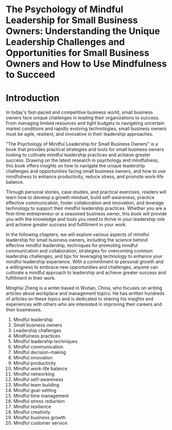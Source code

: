 # The Psychology of Mindful Leadership for Small Business Owners: Understanding the Unique Leadership Challenges and Opportunities for Small Business Owners and How to Use Mindfulness to Succeed

# Introduction

In today's fast-paced and competitive business world, small business owners face unique challenges in leading their organizations to success. From managing limited resources and tight budgets to navigating uncertain market conditions and rapidly evolving technologies, small business owners must be agile, resilient, and innovative in their leadership approaches.

"The Psychology of Mindful Leadership for Small Business Owners" is a book that provides practical strategies and tools for small business owners looking to cultivate mindful leadership practices and achieve greater success. Drawing on the latest research in psychology and mindfulness, this book offers insights on how to navigate the unique leadership challenges and opportunities facing small business owners, and how to use mindfulness to enhance productivity, reduce stress, and promote work-life balance.

Through personal stories, case studies, and practical exercises, readers will learn how to develop a growth mindset, build self-awareness, practice effective communication, foster collaboration and innovation, and leverage technology to support their mindful leadership practices. Whether you are a first-time entrepreneur or a seasoned business owner, this book will provide you with the knowledge and tools you need to thrive in your leadership role and achieve greater success and fulfillment in your work.

In the following chapters, we will explore various aspects of mindful leadership for small business owners, including the science behind effective mindful leadership, techniques for promoting mindful communication and collaboration, strategies for overcoming common leadership challenges, and tips for leveraging technology to enhance your mindful leadership experience. With a commitment to personal growth and a willingness to embrace new opportunities and challenges, anyone can cultivate a mindful approach to leadership and achieve greater success and fulfillment in their work.

MingHai Zheng is a writer based in Wuhan, China, who focuses on writing articles about workplace and management topics. He has written hundreds of articles on these topics and is dedicated to sharing his insights and experiences with others who are interested in improving their careers and their businesses.



1. Mindful leadership
2. Small business owners
3. Leadership challenges
4. Mindfulness practices
5. Mindful leadership techniques
6. Mindful communication
7. Mindful decision-making
8. Mindful innovation
9. Mindful productivity
10. Mindful work-life balance
11. Mindful networking
12. Mindful self-awareness
13. Mindful team building
14. Mindful goal-setting
15. Mindful time management
16. Mindful stress reduction
17. Mindful resilience
18. Mindful creativity
19. Mindful business growth
20. Mindful customer service

